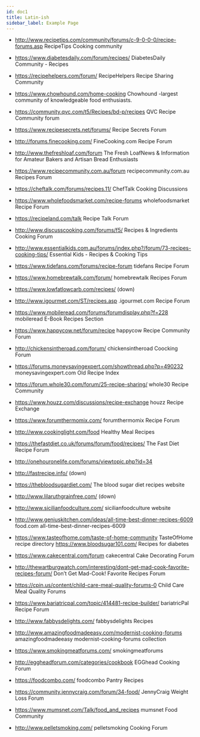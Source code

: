 ```yaml
---
id: doc1
title: Latin-ish
sidebar_label: Example Page
---
```



- http://www.recipetips.com/community/forums/c-9-0-0-0/recipe-forums.asp RecipeTips Cooking community


- https://www.diabetesdaily.com/forum/recipes/ DiabetesDaily Community - Recipes
- https://recipehelpers.com/forum/ RecipeHelpers Recipe Sharing Community
- https://www.chowhound.com/home-cooking  Chowhound -largest community of knowledgeable food enthusiasts.
- https://community.qvc.com/t5/Recipes/bd-p/recipes QVC Recipe Community forum
- https://www.recipesecrets.net/forums/  Recipe Secrets Forum
- http://forums.finecooking.com/  FineCooking.com Recipe Forum
- http://www.thefreshloaf.com/forum The Fresh LoafNews & Information for Amateur Bakers and Artisan Bread Enthusiasts
- https://www.recipecommunity.com.au/forum recipecommunity.com.au Recipes Forum
- https://cheftalk.com/forums/recipes.11/ ChefTalk Cooking Discussions
- https://www.wholefoodsmarket.com/recipe-forums wholefoodsmarket Recipe Forum
- https://recipeland.com/talk Recipe Talk Forum
- http://www.discusscooking.com/forums/f5/ Recipes & Ingredients Cooking Forum
- http://www.essentialkids.com.au/forums/index.php?/forum/73-recipes-cooking-tips/
 Essential Kids - Recipes & Cooking Tips


- https://www.tidefans.com/forums/recipe-forum tidefans Recipe Forum



- https://www.homebrewtalk.com/forum/  homebrewtalk Recipes Forum
- https://www.lowfatlowcarb.com/recipes/ (down)
- http://www.igourmet.com/ST/recipes.asp .igourmet.com Recipe Forum

- https://www.mobileread.com/forums/forumdisplay.php?f=228
mobileread E-Book Recipes Section
- https://www.happycow.net/forum/recipe happycow Recipe Community Forum
- http://chickensintheroad.com/forum/ chickensintheroad Coocking Forum
- https://forums.moneysavingexpert.com/showthread.php?p=490232 moneysavingexpert.com Old Recipe Index

- https://forum.whole30.com/forum/25-recipe-sharing/ whole30 Recipe Community
- https://www.houzz.com/discussions/recipe-exchange houzz Recipe Exchange
- https://www.forumthermomix.com/ forumthermomix Recipe Forum

- http://www.cookinglight.com/food Healthy Meal Recipes

- https://thefastdiet.co.uk/forums/forum/food/recipes/ The Fast Diet Recipe Forum
- http://onehouronelife.com/forums/viewtopic.php?id=34



- http://fastrecipe.info/ (down)

- https://thebloodsugardiet.com/ The blood sugar diet recipes website
- http://www.lilaruthgrainfree.com/ (down)

- http://www.sicilianfoodculture.com/  sicilianfoodculture website  
- http://www.geniuskitchen.com/ideas/all-time-best-dinner-recipes-6009 food.com all-time-best-dinner-recipes-6009
- https://www.tasteofhome.com/taste-of-home-community TasteOfHome recipe directory
https://www.bloodsugar101.com/ Recipes for diabetes

- https://www.cakecentral.com/forum cakecentral Cake Decorating Forum
- http://thewartburgwatch.com/interesting/dont-get-mad-cook-favorite-recipes-forum/ Don’t Get Mad-Cook! Favorite Recipes Forum
- https://cpin.us/content/child-care-meal-quality-forums-0
Child Care Meal Quality Forums


- https://www.bariatricpal.com/topic/414481-recipe-builder/  bariatricPal Recipe Forum

- http://www.fabbysdelights.com/ fabbysdelights Recipes

- http://www.amazingfoodmadeeasy.com/modernist-cooking-forums amazingfoodmadeeasy modernist-cooking-forums collection
- https://www.smokingmeatforums.com/ smokingmeatforums
- http://eggheadforum.com/categories/cookbook EGGhead Cooking Forum
- https://foodcombo.com/ foodcombo Pantry Recipes
- https://community.jennycraig.com/forum/34-food/ JennyCraig Weight Loss Forum   


- https://www.mumsnet.com/Talk/food_and_recipes mumsnet Food Community
- http://www.pelletsmoking.com/ pelletsmoking Cooking Forum
